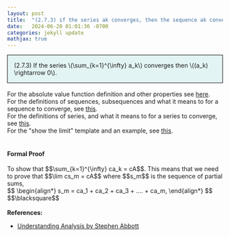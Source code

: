 ```yaml
---
layout: post
title:  "(2.7.3) if the series ak converges, then the sequence ak converges to 0"
date:   2024-06-20 01:01:36 -0700
categories: jekyll update
mathjax: true
---
```

<div style="background-color: #E3F4F4; padding: 15px 15px 15px 15px; border:1px solid black;">
  (2.7.3) If the series \(\sum_{k=1}^{\infty} a_k\) converges then \((a_k) \rightarrow 0\).
</div>
<br>
<!------------------------------------------------------------------------------------>
For the absolute value function definition and other properties see <a href="https://strncat.github.io/jekyll/update/2024/05/26/analysis-absolute-value-properties.html">here</a>.
<br>
For the definitions of sequences, subsequences and what it means to for a sequence to converge, see <a href="https://strncat.github.io/jekyll/update/2024/05/21/analysis-seq-definitions.html">this</a>.
<br>
For the definitions of series, and what it means to for a series to converge, see <a href="https://strncat.github.io/jekyll/update/2024/06/10/analysis-series-definitions.html">this</a>.
<br>
For the "show the limit" template and an example, see <a href="https://strncat.github.io/jekyll/update/2024/05/12/analysis-seq-limit-template.html">this</a>.
<br> 
<br>
<!------------------------------------------------------------------------------------>
<h4><b>Formal Proof</b></h4>
To show that $$\sum_{k=1}^{\infty} ca_k = cA$$. This means that we need to prove that $$\lim cs_m = cA$$ where $$s_m$$ is the sequence of partial sums,
<div>
$$
\begin{align*}
s_m = ca_1 + ca_2 + ca_3 + .... + ca_m,
\end{align*}
$$
</div>
$$\blacksquare$$
<br>
<br>
<!------------------------------------------------------------------------------------>
<b>References:</b>
<ul>
<li><a href="https://www.amazon.com/Understanding-Analysis-Undergraduate-Texts-Mathematics/dp/1493927116">Understanding Analysis by Stephen Abbott</a></li>
</ul>